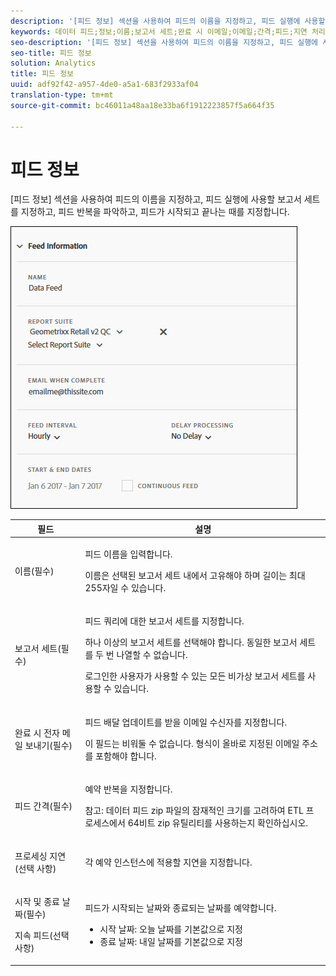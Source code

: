 ```yaml
---
description: '[피드 정보] 섹션을 사용하여 피드의 이름을 지정하고, 피드 실행에 사용할 보고서 세트를 지정하고, 피드 반복을 파악하고, 피드가 시작되고 끝나는 때를 지정합니다.'
keywords: 데이터 피드;정보;이름;보고서 세트;완료 시 이메일;이메일;간격;피드;지연 처리;지연;시작;끝;날짜;연속 피드
seo-description: '[피드 정보] 섹션을 사용하여 피드의 이름을 지정하고, 피드 실행에 사용할 보고서 세트를 지정하고, 피드 반복을 파악하고, 피드가 시작되고 끝나는 때를 지정합니다.'
seo-title: 피드 정보
solution: Analytics
title: 피드 정보
uuid: adf92f42-a957-4de0-a5a1-683f2933af04
translation-type: tm+mt
source-git-commit: bc46011a48aa18e33ba6f1912223857f5a664f35

---
```



# 피드 정보

[피드 정보] 섹션을 사용하여 피드의 이름을 지정하고, 피드 실행에 사용할 보고서 세트를 지정하고, 피드 반복을 파악하고, 피드가 시작되고 끝나는 때를 지정합니다.

![](assets/feed-info.jpg)

<table id="table_C98C7C3CE4194BEF819E792793EBC517">
 <thead>
  <tr>
   <th colname="col1" class="entry"> 필드 </th>
   <th colname="col2" class="entry"> 설명 </th>
  </tr>
 </thead>
 <tbody> 
  <tr> 
   <td colname="col1"> <p>이름(필수) </p> </td>
   <td colname="col2"> <p>피드 이름을 입력합니다. </p> <p>이름은 선택된 보고서 세트 내에서 고유해야 하며 길이는 최대 255자일 수 있습니다. </p> </td>
  </tr>
  <tr>
   <td colname="col1"> <p>보고서 세트(필수) </p> </td>
   <td colname="col2"> <p>피드 쿼리에 대한 보고서 세트를 지정합니다. </p> <p>하나 이상의 보고서 세트를 선택해야 합니다. 동일한 보고서 세트를 두 번 나열할 수 없습니다. </p> <p>로그인한 사용자가 사용할 수 있는 모든 비가상 보고서 세트를 사용할 수 있습니다. </p></td>
  </tr>
  <tr>
   <td colname="col1"> <p>완료 시 전자 메일 보내기(필수) </p> </td>
   <td colname="col2"> <p>피드 배달 업데이트를 받을 이메일 수신자를 지정합니다. </p> <p>이 필드는 비워둘 수 없습니다. 형식이 올바로 지정된 이메일 주소를 포함해야 합니다. </p> </td>
  </tr>
  <tr>
   <td colname="col1"> <p>피드 간격(필수) </p> </td>
   <td colname="col2"> <p>예약 반복을 지정합니다. </p> <p>참고: 데이터 피드 zip 파일의 잠재적인 크기를 고려하여 ETL 프로세스에서 64비트 zip 유틸리티를 사용하는지 확인하십시오. </p> </td>
  </tr>
  <tr>
   <td colname="col1"> <p>프로세싱 지연(선택 사항) </p> </td>
   <td colname="col2"> <p>각 예약 인스턴스에 적용할 지연을 지정합니다. </p> </td>
  </tr>
  <tr>
   <td colname="col1"> <p>시작 및 종료 날짜(필수) </p> <p>지속 피드(선택 사항) </p> </td>
   <td colname="col2"> <p>피드가 시작되는 날짜와 종료되는 날짜를 예약합니다. </p> <p>
     <ul id="ul_509977336CD34032924B48E043E8CBC7">
      <li id="li_BFB5B6ADCB184D839C9BA42DB3DCAF32">시작 날짜: 오늘 날짜를 기본값으로 지정 </li>
      <li id="li_34F8DB45D9B54076840D1A0B782812D3">종료 날짜: 내일 날짜를 기본값으로 지정 </li>
     </ul>
     </p> </td>
  </tr>
 </tbody>
</table>
